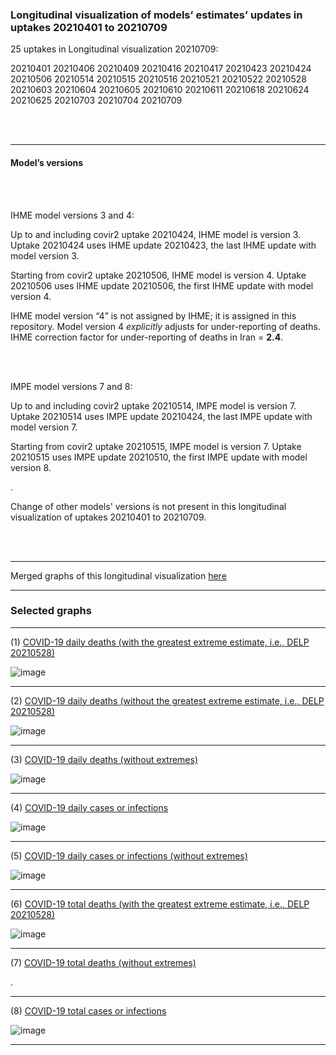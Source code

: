 ### Longitudinal visualization of models’ estimates’ updates in uptakes 20210401 to 20210709

25 uptakes in Longitudinal visualization 20210709: 

20210401 20210406 20210409 20210416 20210417 
20210423 20210424 20210506 20210514 20210515 
20210516 20210521 20210522 20210528 20210603 
20210604 20210605 20210610 20210611 20210618 
20210624 20210625 20210703 20210704 20210709

<br/><br/>


****

#### Model’s versions

<br/><br/>

IHME model versions 3 and 4:

Up to and including covir2 uptake 20210424, IHME model is version 3. Uptake 20210424 uses IHME update 20210423, the last IHME update with model version 3.

Starting from covir2 uptake 20210506, IHME model is version 4. Uptake 20210506 uses IHME update 20210506, the first IHME update with model version 4.

IHME model version “4” is not assigned by IHME; it is assigned in this repository. Model version 4 _explicitly_ adjusts for under-reporting of deaths. IHME correction factor for under-reporting of deaths in Iran = **2.4**.

<br/><br/>

IMPE model versions 7 and 8:

Up to and including covir2 uptake 20210514, IMPE model is version 7. Uptake 20210514 uses IMPE update 20210424, the last IMPE update with model version 7.

Starting from covir2 uptake 20210515, IMPE model is version 7. Uptake 20210515 uses IMPE update 20210510, the first IMPE update with model version 8.

.

Change of other models' versions is not present in this longitudinal visualization of uptakes 20210401 to 20210709.

<br/><br/>
****

Merged graphs of this longitudinal visualization [here](https://github.com/pourmalek/covir2/blob/main/longitudinal/20210709/graphs%20merged%2020210709.pdf)

****


### Selected graphs

****

(1) [COVID-19 daily deaths (with the greatest extreme estimate, i.e., DELP 20210528)](https://github.com/pourmalek/covir2/blob/main/longitudinal/20210709/output/merge/graph%2011a%20COVID-19%20daily%20deaths%2C%20Iran.pdf)

![image](https://user-images.githubusercontent.com/30849720/126043719-02fa4ccb-d461-43a3-90fe-1e5db45b4cb3.png)

****

(2) [COVID-19 daily deaths (without the greatest extreme estimate, i.e., DELP 20210528)](https://github.com/pourmalek/covir2/blob/main/longitudinal/20210709/output/merge/graph%2011b%20COVID-19%20daily%20deaths%2C%20Iran.pdf)

![image](https://user-images.githubusercontent.com/30849720/126043867-cf270aab-b457-4456-975e-8d4ad72a2ecd.png)

****

(3) [COVID-19 daily deaths (without extremes)](https://github.com/pourmalek/covir2/blob/main/longitudinal/20210709/output/merge/graph%2011c%20COVID-19%20daily%20deaths%2C%20Iran%2C%20wo%20extremes.pdf)

![image](https://user-images.githubusercontent.com/30849720/126043942-a2eef8b1-b551-48f4-b406-6e183e3b2f55.png)

****

(4) [COVID-19 daily cases or infections](https://github.com/pourmalek/covir2/blob/main/longitudinal/20210709/output/merge/graph%2021a%20COVID-19%20daily%20cases%2C%20Iran.pdf)

![image](https://user-images.githubusercontent.com/30849720/126045018-774693d6-23e4-4a71-8ff4-e35c1fd74229.png)

****

(5) [COVID-19 daily cases or infections (without extremes)](https://github.com/pourmalek/covir2/blob/main/longitudinal/20210709/output/merge/graph%2021b%20COVID-19%20daily%20cases%2C%20Iran%2C%20wo%20extremes.pdf)

![image](https://user-images.githubusercontent.com/30849720/126045064-dc3735b3-70b1-4ff4-b3d5-deec8f974bf1.png)

****

(6) [COVID-19 total deaths (with the greatest extreme estimate, i.e., DELP 20210528)](https://github.com/pourmalek/covir2/blob/main/longitudinal/20210709/output/merge/graph%2031a%20COVID-19%20total%20deaths%2C%20Iran.pdf)

![image](https://user-images.githubusercontent.com/30849720/126045106-d0d29170-c2e6-4e4c-a52c-389446e2a679.png)

****

(7) [COVID-19 total deaths (without extremes)](https://github.com/pourmalek/covir2/blob/main/longitudinal/20210709/output/merge/graph%2031b%20COVID-19%20total%20deaths%2C%20Iran%2C%20wo%20extremes.pdf)

.

****

(8) [COVID-19 total cases or infections](https://github.com/pourmalek/covir2/blob/main/longitudinal/20210709/output/merge/graph%2041a%20COVID-19%20total%20cases%2C%20Iran.pdf)

![image](https://user-images.githubusercontent.com/30849720/126045239-182d90be-b85a-43d5-8115-ba5995f3158e.png)

****









